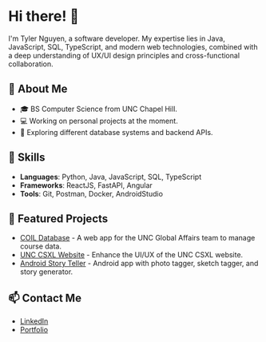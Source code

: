 # Hi there! 👋

I'm Tyler Nguyen, a software developer. My expertise lies in Java, JavaScript, SQL, TypeScript, and modern web technologies, combined with a deep understanding of UX/UI design principles and cross-functional collaboration.

## 🌟 About Me
- 🎓 BS Computer Science from UNC Chapel Hill.
- 💻 Working on personal projects at the moment.
- 🔭 Exploring different database systems and backend APIs.

## 🚀 Skills
- **Languages**: Python, Java, JavaScript, SQL, TypeScript
- **Frameworks**: ReactJS, FastAPI, Angular
- **Tools**: Git, Postman, Docker, AndroidStudio

## 📌 Featured Projects
- [COIL Database](https://github.com/tnguy101/coildb.git) - A web app for the UNC Global Affairs team to manage course data.
- [UNC CSXL Website](https://github.com/tnguy101/csxl-team-c7-organization) - Enhance the UI/UX of the UNC CSXL website.
- [Android Story Teller](https://github.com/username/android) - Android app with photo tagger, sketch tagger, and story generator.


## 📫 Contact Me
- [LinkedIn](www.linkedin.com/in/tyler-nguyen-95a524345)
- [Portfolio](https://tylernguyen.dev)
